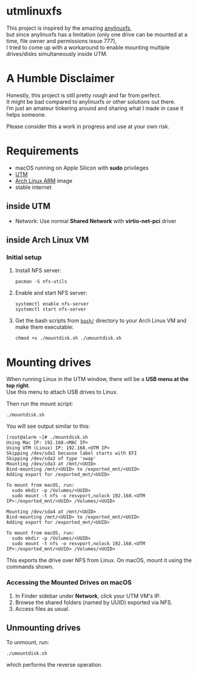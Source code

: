 # utmlinuxfs

This project is inspired by the amazing [anylinuxfs](https://github.com/nohajc/anylinuxfs),  
but since anylinuxfs has a limitation (only one drive can be mounted at a time, file owner and permissions issue 777),  
I tried to come up with a workaround to enable mounting multiple drives/disks simultaneously inside UTM.

# A Humble Disclaimer

Honestly, this project is still pretty rough and far from perfect.  
It might be bad compared to anylinuxfs or other solutions out there.  
I’m just an amateur tinkering around and sharing what I made in case it helps someone.

Please consider this a work in progress and use at your own risk.

# Requirements

- macOS running on Apple Silicon with **sudo** privileges  
- [UTM](https://mac.getutm.app)  
- [Arch Linux ARM](https://mac.getutm.app/gallery/archlinux-arm) image 
- stable internet 

## inside UTM

- Network: Use normal **Shared Network** with **virtio-net-pci** driver

## inside Arch Linux VM

### Initial setup

1. Install NFS server:
    ```
    pacman -S nfs-utils
    ```

2. Enable and start NFS server:
    ```
    systemctl enable nfs-server
    systemctl start nfs-server
    ````

3. Get the bash scripts from [`bash/`](bash/) directory to your Arch Linux VM and make them executable:
    ```
    chmod +x ./mountdisk.sh ./umountdisk.sh
    ```

# Mounting drives

When running Linux in the UTM window, there will be a **USB menu at the top right**.  
Use this menu to attach USB drives to Linux.

Then run the mount script:
```
./mountdisk.sh
```
You will see output similar to this:
```
[root@alarm ~]# ./mountdisk.sh 
Using Mac IP: 192.168.<MAC IP>
Using UTM (Linux) IP: 192.168.<UTM IP>
Skipping /dev/sda1 because label starts with EFI
Skipping /dev/sda2 of type 'swap'
Mounting /dev/sda3 at /mnt/<UUID>
Bind-mounting /mnt/<UUID> to /exported_mnt/<UUID>
Adding export for /exported_mnt/<UUID>

To mount from macOS, run:
  sudo mkdir -p /Volumes/<UUID>
  sudo mount -t nfs -o resvport,nolock 192.168.<UTM IP>:/exported_mnt/<UUID> /Volumes/<UUID>

Mounting /dev/sda4 at /mnt/<UUID>
Bind-mounting /mnt/<UUID> to /exported_mnt/<UUID>
Adding export for /exported_mnt/<UUID>

To mount from macOS, run:
  sudo mkdir -p /Volumes/<UUID>
  sudo mount -t nfs -o resvport,nolock 192.168.<UTM IP>:/exported_mnt/<UUID> /Volumes/<UUID>
````
This exports the drive over NFS from Linux. On macOS, mount it using the commands shown.

### Accessing the Mounted Drives on macOS
1. In Finder sidebar under **Network**, click your UTM VM's IP.
2. Browse the shared folders (named by UUID) exported via NFS.
3. Access files as usual.

## Unmounting drives
To unmount, run:
```
./umountdisk.sh
```
which performs the reverse operation.

